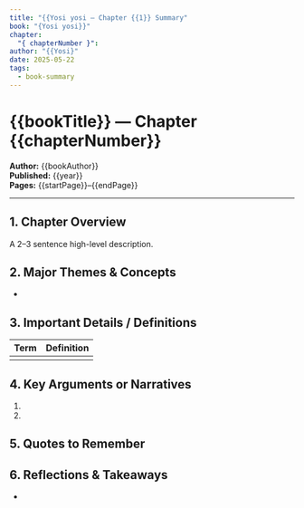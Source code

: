 ```yaml
---
title: "{{Yosi yosi — Chapter {{1}} Summary"
book: "{Yosi yosi}}"
chapter:
  "{ chapterNumber }": 
author: "{{Yosi}"
date: 2025-05-22
tags:
  - book-summary
---
```


# {{bookTitle}} — Chapter {{chapterNumber}}

**Author:** {{bookAuthor}}  
**Published:** {{year}}  
**Pages:** {{startPage}}–{{endPage}}  

---

## 1. Chapter Overview
A 2–3 sentence high-level description.

## 2. Major Themes & Concepts
- 

## 3. Important Details / Definitions
| Term        | Definition                               |
|-------------|------------------------------------------|
|             |                                          |

## 4. Key Arguments or Narratives
1.  
2.  

## 5. Quotes to Remember
>  

## 6. Reflections & Takeaways
- 
